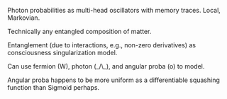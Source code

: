 Photon probabilities as multi-head oscillators with memory traces. Local, Markovian.

Technically any entangled composition of matter.

Entanglement (due to interactions, e.g., non-zero derivatives) as consciousness singularization model.

Can use fermion (W), photon (_/\\\_), and angular proba (o) to model.

Angular proba happens to be more uniform as a differentiable squashing function than Sigmoid perhaps.
